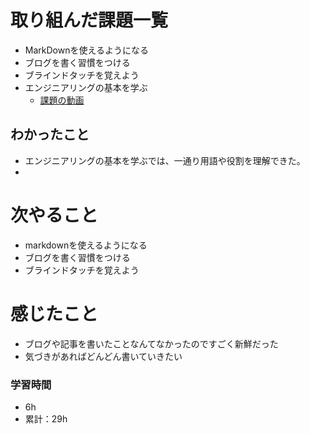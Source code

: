# 取り組んだ課題一覧
- MarkDownを使えるようになる
- ブログを書く習慣をつける
- ブラインドタッチを覚えよう
- エンジニアリングの基本を学ぶ 
  * [課題の動画](https://www.youtube.com/watch?v=kZakG8UPZaY)

## わかったこと
- エンジニアリングの基本を学ぶでは、一通り用語や役割を理解できた。
- 

# 次やること
- markdownを使えるようになる
- ブログを書く習慣をつける
- ブラインドタッチを覚えよう

# 感じたこと
-  ブログや記事を書いたことなんてなかったのですごく新鮮だった
-  気づきがあればどんどん書いていきたい

### 学習時間
- 6h
- 累計：29h
